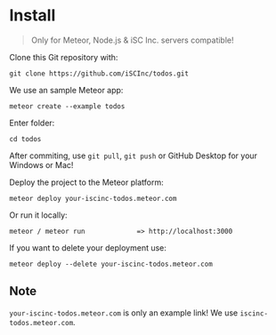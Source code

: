 # Install
> Only for Meteor, Node.js & iSC Inc. servers compatible!

Clone this Git repository with:

    git clone https://github.com/iSCInc/todos.git

We use an sample Meteor app:

    meteor create --example todos

Enter folder:

    cd todos

After commiting, use `git pull`, `git push` or GitHub Desktop for your Windows or Mac!

Deploy the project to the Meteor platform:

    meteor deploy your-iscinc-todos.meteor.com

Or run it locally:

    meteor / meteor run				=> http://localhost:3000

If you want to delete your deployment use:

    meteor deploy --delete your-iscinc-todos.meteor.com

## Note
`your-iscinc-todos.meteor.com` is only an example link! We use `iscinc-todos.meteor.com`.
